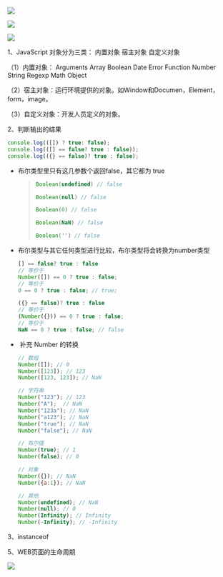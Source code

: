 ![](https://i.loli.net/2021/09/21/NTS7KwOBzFjgpsx.png)

![](https://i.loli.net/2021/09/21/McdqaGP3htIy51T.png)

![](https://i.loli.net/2021/09/21/aPE71GQDJB3YIKu.png)

[菜鸟教程]: https://www.runoob.com/js/js-reserved.html



1、JavaScript 对象分为三类： 内置对象       宿主对象         自定义对象

（1）内置对象：  Arguments   Array  Boolean  Date  Error  Function  Number  String  Regexp  Math  Object

（2）宿主对象：运行环境提供的对象。如Window和Documen，Element，form，image。

（3）自定义对象：开发人员定义的对象。



2、判断输出的结果

```javascript
console.log(([]) ? true: false); 
console.log(([] == false? true : false)); 
console.log(({} == false)? true : false); 
```

* 布尔类型里只有这几参数个返回false，其它都为 true

  > ```javascript
  > Boolean(undefined) // false
  > 
  > Boolean(null) // false 
  > 
  > Boolean(0) // false 
  > 
  > Boolean(NaN) // false 
  > 
  > Boolean('') // false
  > ```

* 布尔类型与其它任何类型进行比较，布尔类型将会转换为number类型

  ```javascript
  [] == false? true : false
  // 等价于
  Number([]) == 0 ? true : false;
  // 等价于
  0 == 0 ? true : false; // true;
  ```

  ```javascript
  ({} == false)? true : false
  // 等价于
  (Number({})) == 0 ? true : false;
  // 等价于
  NaN == 0 ? true : false; // false
  ```

* ​	补充 Number 的转换

  ```javascript
  // 数组
  Number([]); // 0
  Number([123]); // 123
  Number([123, 123]); // NaN
  
  // 字符串
  Number("123"); // 123
  Number("A");  // NaN
  Number("123a"); // NaN
  Number("a123"); // NaN
  Number("true"); // NaN
  Number("false"); // NaN
  
  // 布尔值
  Number(true); // 1
  Number(false); // 0
  
  // 对象
  Number({}); // NaN
  Number({a:1}); // NaN
  
  // 其他
  Number(undefined); // NaN
  Number(null); // 0
  Number(Infinity); // Infinity
  Number(-Infinity); // -Infinity
  ```

  

3、instanceof  

[MDN]: https://developer.mozilla.org/zh-CN/docs/Web/JavaScript/Reference/Operators/instanceof

5、WEB页面的生命周期

![](https://i.loli.net/2021/09/21/jGoJ7puVWx3abct.png)

[CSDN]: https://blog.csdn.net/weixin_44659458/article/details/120400854
[Web页面生命周期]: https://zh.javascript.info/onload-ondomcontentloaded

